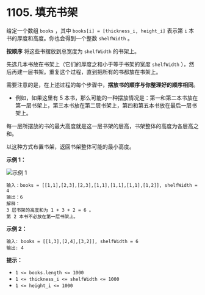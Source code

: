 # 1105. 填充书架

给定一个数组 `books` ，其中 `books[i] = [thickness_i, height_i]` 表示第 `i` 本书的厚度和高度。你也会得到一个整数 `shelfWidth` 。

**按顺序** 将这些书摆放到总宽度为 `shelfWidth` 的书架上。

先选几本书放在书架上（它们的厚度之和小于等于书架的宽度 `shelfWidth` ），然后再建一层书架。重复这个过程，直到把所有的书都放在书架上。

需要注意的是，在上述过程的每个步骤中，**摆放书的顺序与你整理好的顺序相同**。

- 例如，如果这里有 5 本书，那么可能的一种摆放情况是：第一和第二本书放在第一层书架上，第三本书放在第二层书架上，第四和第五本书放在最后一层书架上。

每一层所摆放的书的最大高度就是这一层书架的层高，书架整体的高度为各层高之和。

以这种方式布置书架，返回书架整体可能的最小高度。

**示例 1：**

![示例 1](https://assets.leetcode.com/uploads/2019/06/24/shelves.png)

```()
输入：books = [[1,1],[2,3],[2,3],[1,1],[1,1],[1,1],[1,2]], shelfWidth = 4
输出：6
解释：
3 层书架的高度和为 1 + 3 + 2 = 6 。
第 2 本书不必放在第一层书架上。
```

**示例 2：**

```()
输入: books = [[1,3],[2,4],[3,2]], shelfWidth = 6
输出: 4
```

**提示：**

- `1 <= books.length <= 1000`
- `1 <= thickness_i <= shelfWidth <= 1000`
- `1 <= height_i <= 1000`
